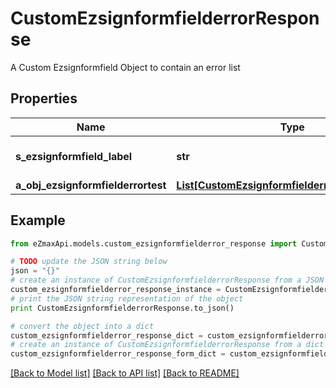 # CustomEzsignformfielderrorResponse

A Custom Ezsignformfield Object to contain an error list

## Properties

Name | Type | Description | Notes
------------ | ------------- | ------------- | -------------
**s_ezsignformfield_label** | **str** | The Label for the Ezsignformfield | 
**a_obj_ezsignformfielderrortest** | [**List[CustomEzsignformfielderrortestResponse]**](CustomEzsignformfielderrortestResponse.md) |  | 

## Example

```python
from eZmaxApi.models.custom_ezsignformfielderror_response import CustomEzsignformfielderrorResponse

# TODO update the JSON string below
json = "{}"
# create an instance of CustomEzsignformfielderrorResponse from a JSON string
custom_ezsignformfielderror_response_instance = CustomEzsignformfielderrorResponse.from_json(json)
# print the JSON string representation of the object
print CustomEzsignformfielderrorResponse.to_json()

# convert the object into a dict
custom_ezsignformfielderror_response_dict = custom_ezsignformfielderror_response_instance.to_dict()
# create an instance of CustomEzsignformfielderrorResponse from a dict
custom_ezsignformfielderror_response_form_dict = custom_ezsignformfielderror_response.from_dict(custom_ezsignformfielderror_response_dict)
```
[[Back to Model list]](../README.md#documentation-for-models) [[Back to API list]](../README.md#documentation-for-api-endpoints) [[Back to README]](../README.md)


